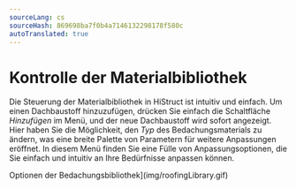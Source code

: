 ```yaml
---
sourceLang: cs
sourceHash: 869698ba7f0b4a7146132298178f580c
autoTranslated: true
---
```


# Kontrolle der Materialbibliothek

Die Steuerung der Materialbibliothek in HiStruct ist intuitiv und einfach. Um einen Dachbaustoff hinzuzufügen, drücken Sie einfach die Schaltfläche *Hinzufügen* im Menü, und der neue Dachbaustoff wird sofort angezeigt. Hier haben Sie die Möglichkeit, den *Typ* des Bedachungsmaterials zu ändern, was eine breite Palette von Parametern für weitere Anpassungen eröffnet. In diesem Menü finden Sie eine Fülle von Anpassungsoptionen, die Sie einfach und intuitiv an Ihre Bedürfnisse anpassen können.

Optionen der Bedachungsbibliothek](img/roofingLibrary.gif)